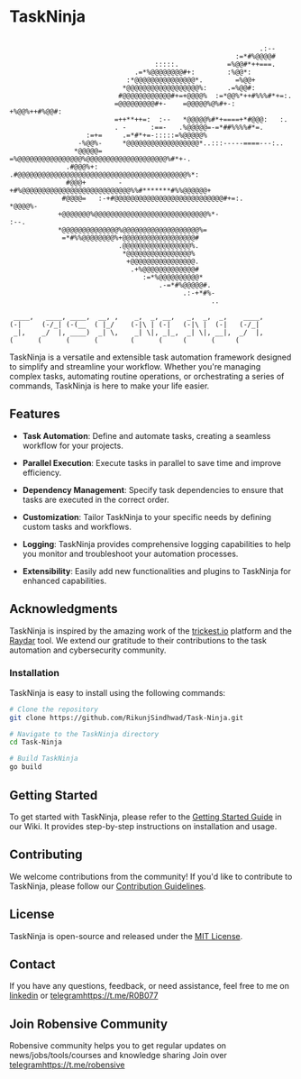 # TaskNinja

```
                                                                            
                                                              .:--                        
                                                        :=*#%@@@@#                        
                                    :::::.            =%@@#*++===.                        
                               .=*%@@@@@@@@#+:        :%@@*:                              
                             :*@@@@@@@@@@@@@@@*.        =%@@+                             
                            *@@@@@@@@@@@@@@@@@@%:     .=%@@#:                             
                           #@@@@@@@@@@@@#+=+@@@@%  :=*@@%*++#%%%#*+=:.                    
                          =@@@@@@@@@#+-    =@@@@@%@%#+-:  +%@@%++#%@@#:                   
                          =++**++=:  :--   *@@@@@%#*+====+*#@@@:   :.                     
                          . -      :==-   .%@@@@@=-=*##%%%%#*=.                           
                   :=+=     .=*#*+=-:::::=%@@@@@%                                         
                 -%@@%-     *@@@@@@@@@@@@@@@@@@*..:::-----====---:..                      
                *@@@@@=      =%@@@@@@@@@@@@@@@@%@@@@@@@@@@@@@@@@@@@@%#*+-.                
              .#@@@%+:        .#@@@@@@@@@@@@@@@@@@@@@@@@@@@@@@@@@@@@@@@@@@%*:             
              #@@@+        -+#%@@@@@@@@@@@@@@@@@@@@@@@@@@@%%#*******#%%@@@@@@+            
             #@@@@=   :-+#@@@@@@@@@@@@@@@@@@@@@@@@@@@#+=:.             *@@@@%-            
            +@@@@@@@%@@@@@@@@@@@@@@@@@@@@@@@@@@@@%*-                    :--.              
            *@@@@@@@@@@@@@@%@@@@@@@@@@@@@@@@@@@%=                                         
             =*#%%@@@@@@@@%+@@@@@@@@@@@@@@@@@@#                                           
                           .@@@@@@@@@@@@@@@@@%.                                           
                            *@@@@@@@@@@@@@@@@%                                            
                             +@@@@@@@@@@@@@@@@.                                           
                              .+%@@@@@@@@@@@@@#                                           
                                 :=*%@@@@@@@@@@*                                          
                                     .-=*#%@@@@@#.                                        
                                           .:-+*#%-                                       
                                                  ..                                      
                                                                   
 ____,   ____, ____,  __, ,    _,  _, __,   _,  _,  _,    ____,
(-|     (-/_| (-(__  ( |_/    (-|\ | (-|   (-|\ |  (-|   (-/_| 
 _|,    _/  |, ____)  _| \,    _| \|, _|_,  _| \|, __|,  _/  |,
(      (      (      (        (      (     (      (     (      
```

TaskNinja is a versatile and extensible task automation framework designed to simplify and streamline your workflow. Whether you're managing complex tasks, automating routine operations, or orchestrating a series of commands, TaskNinja is here to make your life easier.

## Features

- **Task Automation**: Define and automate tasks, creating a seamless workflow for your projects.

- **Parallel Execution**: Execute tasks in parallel to save time and improve efficiency.

- **Dependency Management**: Specify task dependencies to ensure that tasks are executed in the correct order.

- **Customization**: Tailor TaskNinja to your specific needs by defining custom tasks and workflows.
  
- **Logging**: TaskNinja provides comprehensive logging capabilities to help you monitor and troubleshoot your automation processes.
  
- **Extensibility**: Easily add new functionalities and plugins to TaskNinja for enhanced capabilities.



## Acknowledgments

TaskNinja is inspired by the amazing work of the [trickest.io](https://trickest.io) platform and the [Raydar](https://github.com/devanshbatham/rayder) tool. We extend our gratitude to their contributions to the task automation and cybersecurity community.

### Installation

TaskNinja is easy to install using the following commands:

```bash
# Clone the repository
git clone https://github.com/RikunjSindhwad/Task-Ninja.git

# Navigate to the TaskNinja directory
cd Task-Ninja

# Build TaskNinja
go build
```
## Getting Started

To get started with TaskNinja, please refer to the [Getting Started Guide](https://github.com/RikunjSindhwad/Task-Ninja/wiki/Getting-Started) in our Wiki. It provides step-by-step instructions on installation and usage.

## Contributing

We welcome contributions from the community! If you'd like to contribute to TaskNinja, please follow our [Contribution Guidelines](CONTRIBUTING.md).

## License

TaskNinja is open-source and released under the [MIT License](LICENSE).

## Contact

If you have any questions, feedback, or need assistance, feel free to me on [linkedin](https://www.linkedin.com/in/rikunj/) or [telegram](https://t.me/R0B077)https://t.me/R0B077 

## Join Robensive Community
Robensive community helps you to get regular updates on news/jobs/tools/courses and knowledge sharing
Join over [telegram](https://t.me/robensive)https://t.me/robensive


